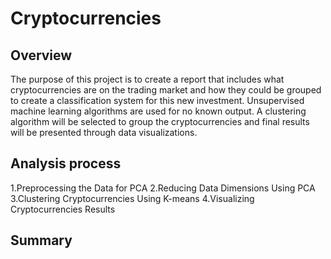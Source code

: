 # Cryptocurrencies
## Overview
The purpose of this project is to create a report that includes what cryptocurrencies are on the trading market and how they could be grouped to create a classification system for this new investment.
Unsupervised machine learning algorithms are used for no known output.
A clustering algorithm will be selected to group the cryptocurrencies and final results will be presented through data visualizations. 
## Analysis process
1.Preprocessing the Data for PCA
2.Reducing Data Dimensions Using PCA
3.Clustering Cryptocurrencies Using K-means
4.Visualizing Cryptocurrencies Results
## Summary





